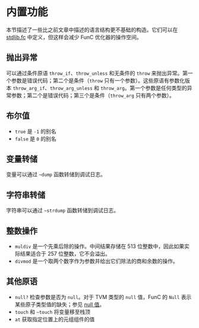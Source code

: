 # 内置功能
本节描述了一些比之前文章中描述的语言结构更不基础的构造。它们可以在 [stdlib.fc](/develop/func/stdlib) 中定义，但这样会减少 FunC 优化器的操作空间。

## 抛出异常
可以通过条件原语 `throw_if`、`throw_unless` 和无条件的 `throw` 来抛出异常。第一个参数是错误代码；第二个是条件（`throw` 只有一个参数）。这些原语有参数化版本 `throw_arg_if`、`throw_arg_unless` 和 `throw_arg`。第一个参数是任何类型的异常参数；第二个是错误代码；第三个是条件（`throw_arg` 只有两个参数）。

## 布尔值
- `true` 是 `-1` 的别名
- `false` 是 `0` 的别名

## 变量转储
变量可以通过 `~dump` 函数转储到调试日志。

## 字符串转储
字符串可以通过 `~strdump` 函数转储到调试日志。

## 整数操作
- `muldiv` 是一个先乘后除的操作。中间结果存储在 513 位整数中，因此如果实际结果适合于 257 位整数，它不会溢出。
- `divmod` 是一个取两个数字作为参数并给出它们除法的商和余数的操作。

## 其他原语
- `null?` 检查参数是否为 `null`。对于 TVM 类型的 `null` 值，FunC 的 `Null` 表示某些原子类型值的缺失；参见 [null 值](/develop/func/types#null-values)。
- `touch` 和 `~touch` 将变量移至栈顶
- `at` 获取指定位置上的元组组件的值